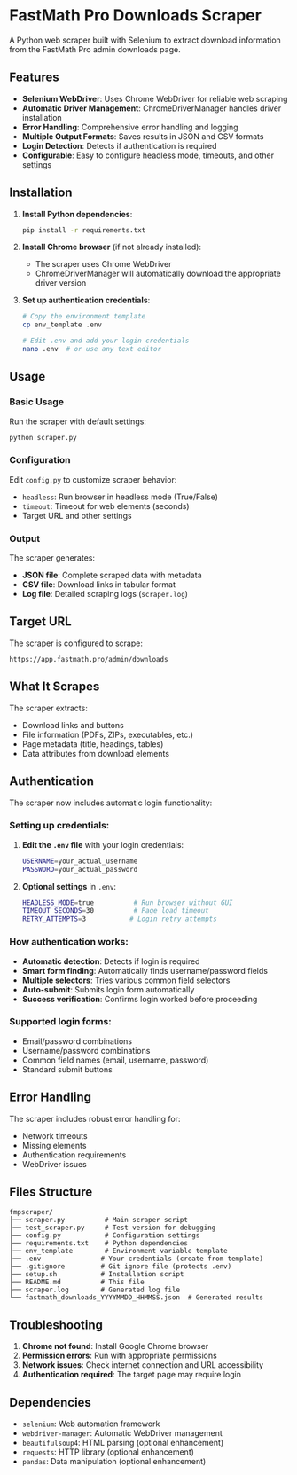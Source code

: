 # FastMath Pro Downloads Scraper

A Python web scraper built with Selenium to extract download information from the FastMath Pro admin downloads page.

## Features

- **Selenium WebDriver**: Uses Chrome WebDriver for reliable web scraping
- **Automatic Driver Management**: ChromeDriverManager handles driver installation
- **Error Handling**: Comprehensive error handling and logging
- **Multiple Output Formats**: Saves results in JSON and CSV formats
- **Login Detection**: Detects if authentication is required
- **Configurable**: Easy to configure headless mode, timeouts, and other settings

## Installation

1. **Install Python dependencies**:
   ```bash
   pip install -r requirements.txt
   ```

2. **Install Chrome browser** (if not already installed):
   - The scraper uses Chrome WebDriver
   - ChromeDriverManager will automatically download the appropriate driver version

3. **Set up authentication credentials**:
   ```bash
   # Copy the environment template
   cp env_template .env
   
   # Edit .env and add your login credentials
   nano .env  # or use any text editor
   ```

## Usage

### Basic Usage

Run the scraper with default settings:
```bash
python scraper.py
```

### Configuration

Edit `config.py` to customize scraper behavior:
- `headless`: Run browser in headless mode (True/False)
- `timeout`: Timeout for web elements (seconds)
- Target URL and other settings

### Output

The scraper generates:
- **JSON file**: Complete scraped data with metadata
- **CSV file**: Download links in tabular format
- **Log file**: Detailed scraping logs (`scraper.log`)

## Target URL

The scraper is configured to scrape:
```
https://app.fastmath.pro/admin/downloads
```

## What It Scrapes

The scraper extracts:
- Download links and buttons
- File information (PDFs, ZIPs, executables, etc.)
- Page metadata (title, headings, tables)
- Data attributes from download elements

## Authentication

The scraper now includes automatic login functionality:

### Setting up credentials:
1. **Edit the `.env` file** with your login credentials:
   ```bash
   USERNAME=your_actual_username
   PASSWORD=your_actual_password
   ```

2. **Optional settings** in `.env`:
   ```bash
   HEADLESS_MODE=true          # Run browser without GUI
   TIMEOUT_SECONDS=30          # Page load timeout
   RETRY_ATTEMPTS=3           # Login retry attempts
   ```

### How authentication works:
- **Automatic detection**: Detects if login is required
- **Smart form finding**: Automatically finds username/password fields
- **Multiple selectors**: Tries various common field selectors
- **Auto-submit**: Submits login form automatically
- **Success verification**: Confirms login worked before proceeding

### Supported login forms:
- Email/password combinations
- Username/password combinations  
- Common field names (email, username, password)
- Standard submit buttons

## Error Handling

The scraper includes robust error handling for:
- Network timeouts
- Missing elements
- Authentication requirements
- WebDriver issues

## Files Structure

```
fmpscraper/
├── scraper.py          # Main scraper script
├── test_scraper.py     # Test version for debugging
├── config.py           # Configuration settings
├── requirements.txt    # Python dependencies
├── env_template        # Environment variable template
├── .env               # Your credentials (create from template)
├── .gitignore         # Git ignore file (protects .env)
├── setup.sh           # Installation script
├── README.md          # This file
├── scraper.log        # Generated log file
└── fastmath_downloads_YYYYMMDD_HHMMSS.json  # Generated results
```

## Troubleshooting

1. **Chrome not found**: Install Google Chrome browser
2. **Permission errors**: Run with appropriate permissions
3. **Network issues**: Check internet connection and URL accessibility
4. **Authentication required**: The target page may require login

## Dependencies

- `selenium`: Web automation framework
- `webdriver-manager`: Automatic WebDriver management
- `beautifulsoup4`: HTML parsing (optional enhancement)
- `requests`: HTTP library (optional enhancement)
- `pandas`: Data manipulation (optional enhancement)